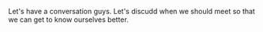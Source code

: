 Let's have a conversation guys. Let's discudd when we should meet so that we can get to know ourselves better.

